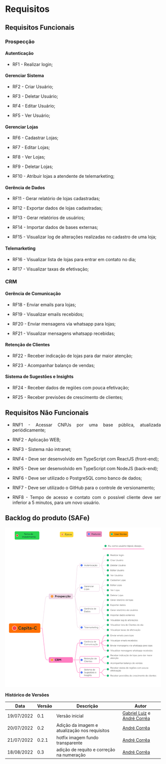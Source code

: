 # Requisitos


## Requisitos Funcionais

### Prospecção

#### Autenticação

<ul>
<li>
  <p style="text-align: justify">RF1 - Realizar login;</p>
</li>


</ul>

#### Gerenciar Sistema

<ul>
<li>
  <p style="text-align: justify">RF2 - Criar Usuário;</p>
</li>

<li>
  <p style="text-align: justify">RF3 - Deletar Usuário;</p>
</li>

<li>
  <p style="text-align: justify">RF4 - Editar Usuário;</p>
</li>

<li>
  <p style="text-align: justify">RF5 - Ver Usuário;</p>
</li>
</ul>

#### Gerenciar Lojas

<ul>
<li>
  <p style="text-align: justify">RF6 - Cadastrar Lojas;</p>
</li>

<li>
  <p style="text-align: justify">RF7 - Editar Lojas;</p>
</li>

<li>
  <p style="text-align: justify">RF8 - Ver Lojas;</p>
</li>

<li>
  <p style="text-align: justify">RF9 - Deletar Lojas;</p>
</li>

<li>
  <p style="text-align: justify">RF10 - Atribuir lojas a atendente de telemarketing;</p>
</li>

</ul>

#### Gerência de Dados

<ul>
<li>
  <p style="text-align: justify">RF11 - Gerar relatório de lojas cadastradas;</p>
</li>

<li>
  <p style="text-align: justify">RF12 - Exportar dados de lojas cadastradas;</p>
</li>

<li>
  <p style="text-align: justify">RF13 - Gerar relatórios de usuários;</p>
</li>

<li>
  <p style="text-align: justify">RF14 - Importar dados de bases externas;</p>
</li>

<li>
  <p style="text-align: justify">RF15 - Visualizar log de alterações realizadas no cadastro de uma loja;</p>
</li>
</ul>

#### Telemarketing

<ul>
<li>
  <p style="text-align: justify">RF16 - Visualizar lista de lojas para entrar em contato no dia;</p>
</li>

<li>
  <p style="text-align: justify">RF17 - Visualizar taxas de efetivação;</p>
</li>
</ul>

### CRM

#### Gerência de Comunicação

<ul>
<li>
  <p style="text-align: justify">RF18 - Enviar emails para lojas;</p>
</li>

<li>
  <p style="text-align: justify">RF19 - Visualizar emails recebidos;</p>
</li>

<li>
  <p style="text-align: justify">RF20 - Enviar mensagens via whatsapp para lojas;</p>
</li>

<li>
  <p style="text-align: justify">RF21 - Visualizar mensagens whatsapp recebidas;</p>
</li>
</ul>

#### Retenção de Clientes

<ul>
<li>
  <p style="text-align: justify">RF22 - Receber indicação de lojas para dar maior atenção;</p>
</li>

<li>
  <p style="text-align: justify">RF23 - Acompanhar balanço de vendas;</p>
</li>
</ul>

#### Sistema de Sugestões e Insights

<ul>
<li>
  <p style="text-align: justify">RF24 - Receber dados de regiões com pouca efetivação;</p>
</li>

<li>
  <p style="text-align: justify">RF25 - Receber previsões de crescimento de clientes;</p>
</li>

</ul>

## Requisitos Não Funcionais

<ul>
<li>
  <p style="text-align: justify">RNF1 - Acessar CNPJs por uma base pública, atualizada periódicamente;</p>
</li>

<li>
  <p style="text-align: justify">RNF2 - Aplicação WEB;</p>
</li>

<li>
  <p style="text-align: justify">RNF3 - Sistema não intranet;</p>
</li>

<li>
  <p style="text-align: justify">RNF4 - Deve ser desenvolvido em TypeScript com ReactJS (front-end);</p>
</li>

<li>
  <p style="text-align: justify">RNF5 - Deve ser desenvolvido em TypeScript com NodeJS (back-end);</p>
</li>

<li>
  <p style="text-align: justify">RNF6 - Deve ser utilizado o PostgreSQL como banco de dados;</p>
</li>

<li>
  <p style="text-align: justify">RNF7 - Deve ser utilizado o GitHub para o controle de versionamento;</p>
</li>

<li>
  <p style="text-align: justify">RNF8 - Tempo de acesso e contato com o possível cliente deve ser inferior a 5 minutos, para um novo usuário.</p>
</li>
</ul>

## Backlog do produto (SAFe)

![SAfe](./imagens/SAFE.png)

**Histórico de Versões**

| Data       | Versão | Descrição                                     | Autor                                                                                       |
| ---------- | ------ | --------------------------------------------- | ------------------------------------------------------------------------------------------- |
| 19/07/2022 | 0.1    | Versão inicial                                | [Gabriel Luiz](https://github.com/ggomesbr) e [André Corrêa](https://github.com/dartmol203) |
| 20/07/2022 | 0.2    | Adição da imagem e atualização nos requisitos | [André Corrêa](https://github.com/dartmol203)                                               |
| 21/07/2022 | 0.2.1  | hotfix imagem fundo transparente              | [André Corrêa](https://github.com/dartmol203)                                               |
| 18/08/2022 | 0.3    | adição de requito e correção na numeração     | [André Corrêa](https://github.com/dartmol203)                                               |